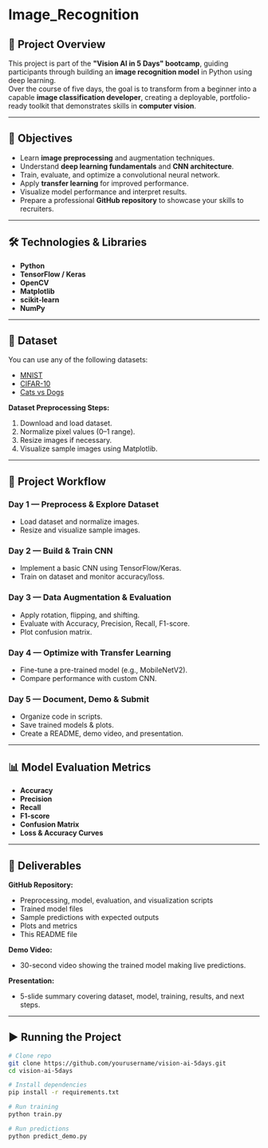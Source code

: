 # Image_Recognition

## 📌 Project Overview
This project is part of the **"Vision AI in 5 Days" bootcamp**, guiding participants through building an **image recognition model** in Python using deep learning.  
Over the course of five days, the goal is to transform from a beginner into a capable **image classification developer**, creating a deployable, portfolio-ready toolkit that demonstrates skills in **computer vision**.

---

## 🎯 Objectives
- Learn **image preprocessing** and augmentation techniques.
- Understand **deep learning fundamentals** and **CNN architecture**.
- Train, evaluate, and optimize a convolutional neural network.
- Apply **transfer learning** for improved performance.
- Visualize model performance and interpret results.
- Prepare a professional **GitHub repository** to showcase your skills to recruiters.

---

## 🛠 Technologies & Libraries
- **Python**
- **TensorFlow / Keras**
- **OpenCV**
- **Matplotlib**
- **scikit-learn**
- **NumPy**

---

## 📂 Dataset
You can use any of the following datasets:
- [MNIST](http://yann.lecun.com/exdb/mnist/)
- [CIFAR-10](https://www.cs.toronto.edu/~kriz/cifar.html)
- [Cats vs Dogs](https://www.kaggle.com/datasets)

**Dataset Preprocessing Steps:**
1. Download and load dataset.
2. Normalize pixel values (0–1 range).
3. Resize images if necessary.
4. Visualize sample images using Matplotlib.

---

## 🚀 Project Workflow
### **Day 1 — Preprocess & Explore Dataset**
- Load dataset and normalize images.
- Resize and visualize sample images.

### **Day 2 — Build & Train CNN**
- Implement a basic CNN using TensorFlow/Keras.
- Train on dataset and monitor accuracy/loss.

### **Day 3 — Data Augmentation & Evaluation**
- Apply rotation, flipping, and shifting.
- Evaluate with Accuracy, Precision, Recall, F1-score.
- Plot confusion matrix.

### **Day 4 — Optimize with Transfer Learning**
- Fine-tune a pre-trained model (e.g., MobileNetV2).
- Compare performance with custom CNN.

### **Day 5 — Document, Demo & Submit**
- Organize code in scripts.
- Save trained models & plots.
- Create a README, demo video, and presentation.

---

## 📊 Model Evaluation Metrics
- **Accuracy**
- **Precision**
- **Recall**
- **F1-score**
- **Confusion Matrix**
- **Loss & Accuracy Curves**

---

## 📜 Deliverables
**GitHub Repository:**
- Preprocessing, model, evaluation, and visualization scripts
- Trained model files
- Sample predictions with expected outputs
- Plots and metrics
- This README file

**Demo Video:**
- 30-second video showing the trained model making live predictions.

**Presentation:**
- 5-slide summary covering dataset, model, training, results, and next steps.

---

## ▶️ Running the Project
```bash
# Clone repo
git clone https://github.com/yourusername/vision-ai-5days.git
cd vision-ai-5days

# Install dependencies
pip install -r requirements.txt

# Run training
python train.py

# Run predictions
python predict_demo.py
